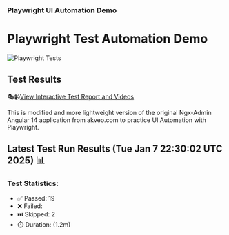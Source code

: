 ### Playwright UI Automation Demo

# Playwright Test Automation Demo
![Playwright Tests](https://github.com/jyriruohoniemi/PlaywrightDemo/actions/workflows/workflow.yml/badge.svg)

## Test Results
🎭📹[View Interactive Test Report and Videos](https://jyriruohoniemi.github.io/PlaywrightDemo)

This is modified and more lightweight version of the original Ngx-Admin Angular 14 application from akveo.com to practice UI Automation with Playwright.

## Latest Test Run Results (Tue Jan  7 22:30:02 UTC 2025) 📊

### Test Statistics:
- ✅ Passed: 19
- ❌ Failed: 
- ⏭️ Skipped: 2
- ⏱️ Duration: (1.2m)
